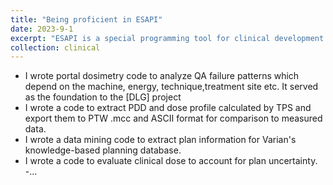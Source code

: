 ```yaml
---
title: "Being proficient in ESAPI"
date: 2023-9-1
excerpt: "ESAPI is a special programming tool for clinical development of ARIA, ECLIPSE and Portal dosimetry developed by Varian. I proficiently mastered ESAPI in my basic treatment planning rotation and it greatly benefited my rotation and research work including the commissioning of VMAT-TBI. I developed and authored several useful codes for data mining, knowledge-based planning, plan automation, beam model verification, dose evaluation, plan quality check, portal dosimetry and etc. *Please click the title to see my representative works.* "
collection: clinical
---
```


- I wrote portal dosimetry code to analyze QA failure patterns which depend on the machine, energy, technique,treatment site etc. It served as the foundation to the [DLG] project
- I wrote a code to extract PDD and dose profile calculated by TPS and export them to PTW .mcc and ASCII format for comparison to measured data.
- I wrote a data mining code to extract plan information for Varian's knowledge-based planning database.
- I wrote a code to evaluate clinical dose to account for plan uncertainty.
-...
